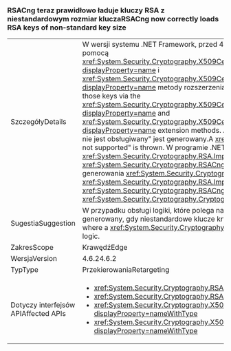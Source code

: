 ### <a name="rsacng-now-correctly-loads-rsa-keys-of-non-standard-key-size"></a><span data-ttu-id="453c7-101">RSACng teraz prawidłowo ładuje kluczy RSA z niestandardowym rozmiar klucza</span><span class="sxs-lookup"><span data-stu-id="453c7-101">RSACng now correctly loads RSA keys of non-standard key size</span></span>

|   |   |
|---|---|
|<span data-ttu-id="453c7-102">Szczegóły</span><span class="sxs-lookup"><span data-stu-id="453c7-102">Details</span></span>|<span data-ttu-id="453c7-103">W wersji systemu .NET Framework, przed 4.6.2, użytkownicy z niestandardowym rozmiary klucza dla certyfikatów RSA są nie można uzyskać dostęp do tych kluczy za pomocą <xref:System.Security.Cryptography.X509Certificates.RSACertificateExtensions.GetRSAPublicKey(System.Security.Cryptography.X509Certificates.X509Certificate2)?displayProperty=name> i <xref:System.Security.Cryptography.X509Certificates.RSACertificateExtensions.GetRSAPrivateKey(System.Security.Cryptography.X509Certificates.X509Certificate2)?displayProperty=name> metody rozszerzenia.</span><span class="sxs-lookup"><span data-stu-id="453c7-103">In .NET Framework versions prior to 4.6.2, customers with non-standard key sizes for RSA certificates are unable to access those keys via the <xref:System.Security.Cryptography.X509Certificates.RSACertificateExtensions.GetRSAPublicKey(System.Security.Cryptography.X509Certificates.X509Certificate2)?displayProperty=name> and <xref:System.Security.Cryptography.X509Certificates.RSACertificateExtensions.GetRSAPrivateKey(System.Security.Cryptography.X509Certificates.X509Certificate2)?displayProperty=name> extension methods.</span></span>  <span data-ttu-id="453c7-104">A <xref:System.Security.Cryptography.CryptographicException?displayProperty=name> z komunikatem &quot;żądany rozmiar klucza nie jest obsługiwany&quot; jest generowany.</span><span class="sxs-lookup"><span data-stu-id="453c7-104">A <xref:System.Security.Cryptography.CryptographicException?displayProperty=name> with the message &quot;The requested key size is not supported&quot; is thrown.</span></span> <span data-ttu-id="453c7-105">W programie .NET Framework 4.6.2 ten problem został rozwiązany.</span><span class="sxs-lookup"><span data-stu-id="453c7-105">In .NET Framework 4.6.2 this issue has been fixed.</span></span> <span data-ttu-id="453c7-106">Podobnie <xref:System.Security.Cryptography.RSA.ImportParameters(System.Security.Cryptography.RSAParameters)> i <xref:System.Security.Cryptography.RSACng.ImportParameters(System.Security.Cryptography.RSAParameters)> teraz pracować z niestandardowym rozmiary kluczy bez generowania <xref:System.Security.Cryptography.CryptographicException?displayProperty=name>s.</span><span class="sxs-lookup"><span data-stu-id="453c7-106">Similarly, <xref:System.Security.Cryptography.RSA.ImportParameters(System.Security.Cryptography.RSAParameters)> and <xref:System.Security.Cryptography.RSACng.ImportParameters(System.Security.Cryptography.RSAParameters)> now work with non-standard key sizes without throwing <xref:System.Security.Cryptography.CryptographicException?displayProperty=name>s.</span></span>|
|<span data-ttu-id="453c7-107">Sugestia</span><span class="sxs-lookup"><span data-stu-id="453c7-107">Suggestion</span></span>|<span data-ttu-id="453c7-108">W przypadku obsługi logiki, które polega na poprzednie żadnych wyjątków gdzie <xref:System.Security.Cryptography.CryptographicException?displayProperty=name> jest generowany, gdy niestandardowe klucze kryptograficzne są używane, rozważ usunięcie logiki.</span><span class="sxs-lookup"><span data-stu-id="453c7-108">If there is any exception handling logic that relies on the previous behavior where a <xref:System.Security.Cryptography.CryptographicException?displayProperty=name> is thrown when non-standard key sizes are used, consider removing the logic.</span></span>|
|<span data-ttu-id="453c7-109">Zakres</span><span class="sxs-lookup"><span data-stu-id="453c7-109">Scope</span></span>|<span data-ttu-id="453c7-110">Krawędź</span><span class="sxs-lookup"><span data-stu-id="453c7-110">Edge</span></span>|
|<span data-ttu-id="453c7-111">Wersja</span><span class="sxs-lookup"><span data-stu-id="453c7-111">Version</span></span>|<span data-ttu-id="453c7-112">4.6.2</span><span class="sxs-lookup"><span data-stu-id="453c7-112">4.6.2</span></span>|
|<span data-ttu-id="453c7-113">Typ</span><span class="sxs-lookup"><span data-stu-id="453c7-113">Type</span></span>|<span data-ttu-id="453c7-114">Przekierowania</span><span class="sxs-lookup"><span data-stu-id="453c7-114">Retargeting</span></span>|
|<span data-ttu-id="453c7-115">Dotyczy interfejsów API</span><span class="sxs-lookup"><span data-stu-id="453c7-115">Affected APIs</span></span>|<ul><li><xref:System.Security.Cryptography.RSA.ImportParameters(System.Security.Cryptography.RSAParameters)?displayProperty=nameWithType></li><li><xref:System.Security.Cryptography.RSACng.ImportParameters(System.Security.Cryptography.RSAParameters)?displayProperty=nameWithType></li><li><xref:System.Security.Cryptography.X509Certificates.RSACertificateExtensions.GetRSAPrivateKey(System.Security.Cryptography.X509Certificates.X509Certificate2)?displayProperty=nameWithType></li><li><xref:System.Security.Cryptography.X509Certificates.RSACertificateExtensions.GetRSAPublicKey(System.Security.Cryptography.X509Certificates.X509Certificate2)?displayProperty=nameWithType></li></ul>|

